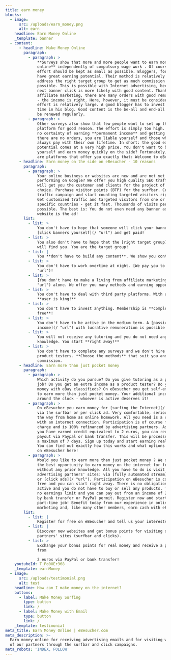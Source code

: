 ```yaml
---
title: earn money
blocks:
  - image:
      src: /uploads/earn_money.png
      alt: earn
    headline: Earn Money Online
    _template: banner
  - content:
      - headline: Make Money Online
        paragraph:
          - paragraph: >
              **Surveys show that more and more people want to earn money
              online** independently of compulsory wage work . Of course, the
              effort should be kept as small as possible. Bloggers, for example,
              have great earning potential. Their method is relatively simple:
              address the right target group to get as much commission as
              possible. This is possible with Internet advertising, because the
              next banner click is more likely with good content. Thanks to
              affiliate marketing, there are many orders with good remuneration
              - the income is right. Here, however, it must be considered: the
              effort is relatively large. A good blogger has to invest a lot of
              time in his blog. Good content is the be-all and end-all and must
              be renewed regularly.
          - paragraph: >
              Other surveys also show that few people want to set up their own
              platform for good reason. The effort is simply too high. There is
              no certainty of earning **permanent income** and getting paid. If
              there are no orders, you are liable yourself and those who blog
              always pay with their own lifetime. In short: the good earning
              potential comes at a very high price. You don't want to blog
              yourself and earn money quickly on the side? Fortunately, there
              are platforms that offer you exactly that: Welcome to eBesucher!
      - headline: Earn money on the side on eBesucher - 10 reasons
        paragraph:
          - paragraph: >
              Your online business or websites are new and are not yet
              performing on Google? We offer you high quality SEO traffic that
              will get you the customer and clients for the project of your
              choice. Purchase visitor points (BTP) for the surfbar. Create your
              traffic campaign and start counting targeted visitors right away!
              Get customized traffic and targeted visitors from one or more
              specific countries - get it fast. Thousands of visits per hour are
              possible. The best is: You do not even need any banner ads, your
              website is the ad!
        list:
          - list: >
              You don't have to hope that someone will click your banner. You
              [click banners yourself](/ "url") and get paid!
          - list: >
              You also don't have to hope that the [right target group](/ "url")
              will find you. You are the target group!
          - list: |
              You **don't have to build any content**. We show you content!
          - list: >
              You don't have to work overtime at night. [We pay you to sleep](/
              "url")!
          - list: >
              [You don't have to make a living from affiliate marketing](/
              "url") alone. We offer you many methods and earning opportunities!
          - list: >
              You don't have to deal with third party platforms. With us, the
              **user is king!**
          - list: >
              You don't have to invest anything. Membership is **completely
              free**!
          - list: >
              You don't have to be active in the medium term. A [passive
              income](/ "url") with lucrative remuneration is possible!
          - list: >
              You will not receive any tutoring and you do not need any prior
              knowledge. You start **right away!**
          - list: >
              You don't have to complete any surveys and we don't hire any
              product testers. **Choose the methods** that suit you and get your
              commission.
      - headline: Earn more than just pocket money
        paragraph:
          - paragraph: >
              Which activity do you pursue? Do you give tutoring as a part-time
              job? Do you get an extra income as a product tester? Do you make
              money with eBay classifieds? On eBesucher you get self-employment
              to earn more than just pocket money. Your additional income counts
              around the clock - whoever is active deserves it!
          - paragraph: >
              On eBesucher you earn money for [surfing the Internet](/ "url")
              via the surfbar or per click ad. Very comfortable, serious and by
              the way from home as online homework. All you need is a computer
              with an internet connection. Participation is of course free of
              charge and is 100% refinanced by advertising partners. As soon as
              you have earned credit equivalent to 2 euros, you can request a
              payout via Paypal or bank transfer. This will be processed within
              a maximum of 7 days. Sign up today and start earning real money!
              You can find out exactly how this works and what options you have
              on eBesucher here!
          - paragraph: >
              Would you like to earn more than just pocket money ? We offer you
              the best opportunity to earn money on the internet for free and
              without any prior knowledge. All you have to do is visit our
              advertising partners' sites: via [fully automated stream](/ "url")
              or [click ads](/ "url"). Participation on eBesucher is completely
              free and you can start right away. There is no obligation to be
              active and you do not have to buy or sell any products. There is
              no earnings limit and you can pay out from an income of 2.00 euros
              by bank transfer or PayPal permit. Register now and start your
              part-time job! Benefit today from our experience in online
              marketing and, like many other members, earn cash with eBesucher.
        list:
          - list: |
              Register for free on eBesucher and tell us your interests.
          - list: |
              Discover new websites and get bonus points for visiting our
              partners' sites (surfbar and clicks).
          - list: >
              Exchange your bonus points for real money and receive a payout
              from

              2 euros via PayPal or bank transfer!
    youtubeId: T_Po0UEr368
    _template: earnMoney
  - image:
      src: /uploads/testimonial.png
      alt: test
    headline: How can I make money on the internet?
    buttons:
      - label: Make Money Surfing
        type: button
        link: /
      - label: Make Money with Email
        type: button
        link: /
    _template: testimonial
meta_title: Earn Money Online | eBesucher.com
meta_description: >-
  Earn money online for receiving advertising emails and for visiting websites
  of our partners through the surfbar and click campaigns.
meta_robots: 'INDEX, FOLLOW'
---
```














